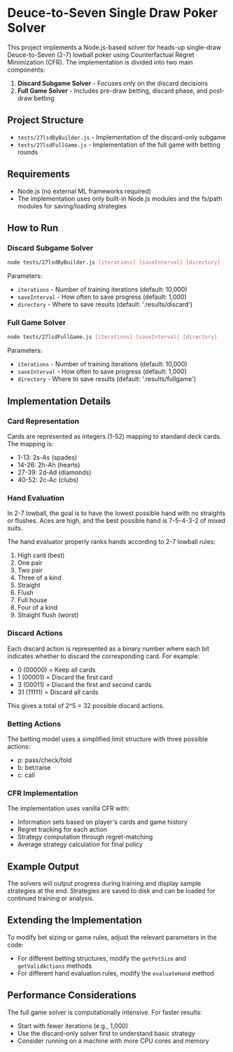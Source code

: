 # Deuce-to-Seven Single Draw Poker Solver

This project implements a Node.js-based solver for heads-up single-draw Deuce-to-Seven (2-7) lowball poker using Counterfactual Regret Minimization (CFR). The implementation is divided into two main components:

1. **Discard Subgame Solver** - Focuses only on the discard decisions
2. **Full Game Solver** - Includes pre-draw betting, discard phase, and post-draw betting

## Project Structure

- `tests/27lsdByBuilder.js` - Implementation of the discard-only subgame
- `tests/27lsdFullGame.js` - Implementation of the full game with betting rounds

## Requirements

- Node.js (no external ML frameworks required)
- The implementation uses only built-in Node.js modules and the fs/path modules for saving/loading strategies

## How to Run

### Discard Subgame Solver

```bash
node tests/27lsdByBuilder.js [iterations] [saveInterval] [directory]
```

Parameters:
- `iterations` - Number of training iterations (default: 10,000)
- `saveInterval` - How often to save progress (default: 1,000)
- `directory` - Where to save results (default: '.results/discard')

### Full Game Solver

```bash
node tests/27lsdFullGame.js [iterations] [saveInterval] [directory]
```

Parameters:
- `iterations` - Number of training iterations (default: 10,000)
- `saveInterval` - How often to save progress (default: 1,000)
- `directory` - Where to save results (default: '.results/fullgame')

## Implementation Details

### Card Representation

Cards are represented as integers (1-52) mapping to standard deck cards. The mapping is:
- 1-13: 2s-As (spades)
- 14-26: 2h-Ah (hearts)
- 27-39: 2d-Ad (diamonds)
- 40-52: 2c-Ac (clubs)

### Hand Evaluation

In 2-7 lowball, the goal is to have the lowest possible hand with no straights or flushes. Aces are high, and the best possible hand is 7-5-4-3-2 of mixed suits.

The hand evaluator properly ranks hands according to 2-7 lowball rules:
1. High card (best)
2. One pair
3. Two pair
4. Three of a kind
5. Straight
6. Flush
7. Full house
8. Four of a kind
9. Straight flush (worst)

### Discard Actions

Each discard action is represented as a binary number where each bit indicates whether to discard the corresponding card. For example:
- 0 (00000) = Keep all cards
- 1 (00001) = Discard the first card
- 3 (00011) = Discard the first and second cards
- 31 (11111) = Discard all cards

This gives a total of 2^5 = 32 possible discard actions.

### Betting Actions

The betting model uses a simplified limit structure with three possible actions:
- p: pass/check/fold
- b: bet/raise
- c: call

### CFR Implementation

The implementation uses vanilla CFR with:
- Information sets based on player's cards and game history
- Regret tracking for each action
- Strategy computation through regret-matching
- Average strategy calculation for final policy

## Example Output

The solvers will output progress during training and display sample strategies at the end. Strategies are saved to disk and can be loaded for continued training or analysis.

## Extending the Implementation

To modify bet sizing or game rules, adjust the relevant parameters in the code:
- For different betting structures, modify the `getPotSize` and `getValidActions` methods
- For different hand evaluation rules, modify the `evaluateHand` method

## Performance Considerations

The full game solver is computationally intensive. For faster results:
- Start with fewer iterations (e.g., 1,000)
- Use the discard-only solver first to understand basic strategy
- Consider running on a machine with more CPU cores and memory